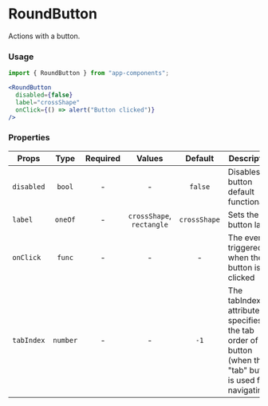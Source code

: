 # RoundButton

Actions with a button.

### Usage

```js
import { RoundButton } from "app-components";
```

```jsx
<RoundButton
  disabled={false}
  label="crossShape"
  onClick={() => alert("Button clicked")}
/>
```

### Properties

| Props      |   Type   | Required |         Values          | Default | Description                                           |
| ---------- | :------: | :------: | :---------------------: | :-----: | ----------------------------------------------------- |
| `disabled` |  `bool`  |    -     |            -            | `false` | Disables the button default functionality             |
| `label`    | `oneOf`  |    -     |`crossShape`, `rectangle`| `crossShape` | Sets the button label                                 |
| `onClick`  |  `func`  |    -     |            -            |    -    | The event triggered when the button is clicked        |
| `tabIndex` | `number` |    -     |            -            |  `-1`   | The tabIndex attribute specifies the tab order of the button (when the "tab" button is used for navigating).                             |
